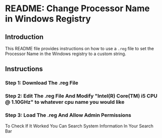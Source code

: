 # README: Change Processor Name in Windows Registry

## Introduction
This README file provides instructions on how to use a `.reg` file to set the Processor Name in the Windows registry to a custom string.

## Instructions

### Step 1: Download The .reg File

### Step 2: Edit The .reg File And Modify "Intel(R) Core(TM) i5 CPU @ 1.10GHz" to whatever cpu name you would like

### Step 3: Load The .reg And Allow Admin Permissions

To Check If It Worked You Can Search System Information In Your Search Bar
